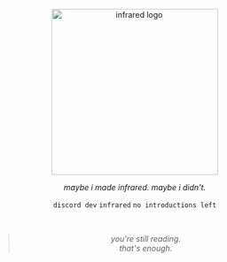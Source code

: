 <p align="center">
  <img src="https://flamingtext.com/net-fu/proxy_form.cgi?script=chrome-logo&text=infrared&fontsize=60&fillTextType=gradient&fillTextColor=%23ff2e2e" width="300" alt="infrared logo"/>
</p>

<p align="center"><em>maybe i made infrared. maybe i didn't.</em></p>

<p align="center">
  <code>discord dev</code>
  <code>infrared</code>
  <code>no introductions left</code>
</p>

<br>

<blockquote align="center">
  <em>you're still reading.<br>that's enough.</em>
</blockquote>
